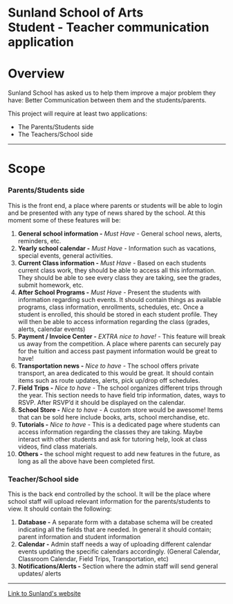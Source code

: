 # Sunland School of Arts <br> Student - Teacher communication application


# Overview
Sunland School has asked us to help them improve a major problem they have: Better Communication between them and the students/parents.

 This project will require at least two applications:
* The Parents/Students side
* The Teachers/School side

---

# Scope
### Parents/Students side

This is the front end, a place where parents or students will be able to login and be presented with any type of news shared by the school. At this moment some of these features will be:

1. **General school information -** _Must Have -_ General school news, alerts, reminders, etc.
2. **Yearly school calendar -** _Must Have -_ Information such as vacations, special events, general activities.
3. **Current Class information -**  _Must Have -_ Based on each students current class work, they should be able to access all this information. They should be able to see every class they are taking, see the grades, submit homework, etc.
4. **After School Programs -** _Must Have -_ Present the students with information regarding such events. It should contain things as available programs,  class information, enrollments, schedules, etc. Once a student is enrolled, this should be stored in each student profile. They will then be able to access information regarding the class (grades, alerts, calendar events)
5. **Payment / Invoice Center -** _EXTRA nice to have! -_  This feature will break us away from the competition. A place where parents can securely pay for the tuition and access past payment information would be great to have! 
6. **Transportation news -** _Nice to have -_  The school offers private transport, an area dedicated to this would be great. It should contain items such as route updates, alerts, pick up/drop off schedules.
7. **Field Trips -** _Nice to have -_  The school organizes different trips through the year. This section needs to have field trip information, dates, ways to RSVP. After RSVP’d it should be displayed on the calendar. 
8. **School Store -** _Nice to have -_ A custom store would be awesome! Items that can be sold here include books, arts, school merchandise, etc. 
9. **Tutorials -** _Nice to have -_ This is a dedicated page where students can access information regarding the classes they are taking. Maybe interact with other students and ask for tutoring help, look at class videos, find class materials. 
10. **Others -** the school might request to add new features in the future, as long as all the above have been completed first.  


### Teacher/School side

This is the back end controlled by the school. It will be the place where school staff will upload relevant information for the parents/students to view. It should contain the following:

1. **Database -** A separate form with a database schema will be created indicating all the fields that are needed. In general it should contain; parent information and  student information
2. **Calendar -** Admin staff needs a way of uploading different calendar events updating the specific calendars accordingly. (General Calendar, Classroom Calendar, Field Trips, Transportation, etc)
3. **Notifications/Alerts -** Section where the admin staff will send general updates/ alerts

---

[Link to Sunland's website](https://www.sunland.mx/) 


